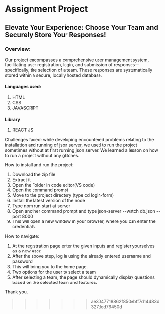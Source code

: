 # Assignment Project

## Elevate Your Experience: Choose Your Team and Securely Store Your Responses!

### Overview:
Our project encompasses a comprehensive user management system, facilitating user registration, login, and submission of responses—specifically, the selection of a team. These responses are systematically stored within a secure, locally hosted database.

#### Languages used:
1. HTML
2. CSS
3. JAVASCRIPT

#### Library
1. REACT JS



Challenges faced:
while developing encountered problems relating to the installation and running of json server, we used to run the project sometimes without at first running json server. We learned a lesson on how to run a project without any glitches.

How to install and run the project:
1. Download the zip file
2. Extract it
3. Open the Folder in code editor(VS code)
4. Open the command prompt
5. Move to the project directory (type cd login-form)
6. Install the latest version of the node
7. Type npm run start at server
8. Open another command prompt and type json-server --watch db.json --port 8000
9. This will open a new window in your browser, where you can enter the credentials

How to navigate:
1. At the registration page enter the given inputs and register yourselves as a new user.
2. After the above step, log in using the already entered username and password.
3. This will bring you to the home page.
4. Two options for the user to select a team
5. After selecting a team, the page should dynamically display questions based on the selected team and features.


Thank you.
>>>>>>> ae3047718862f850ebff7d14483d327ded76450d

